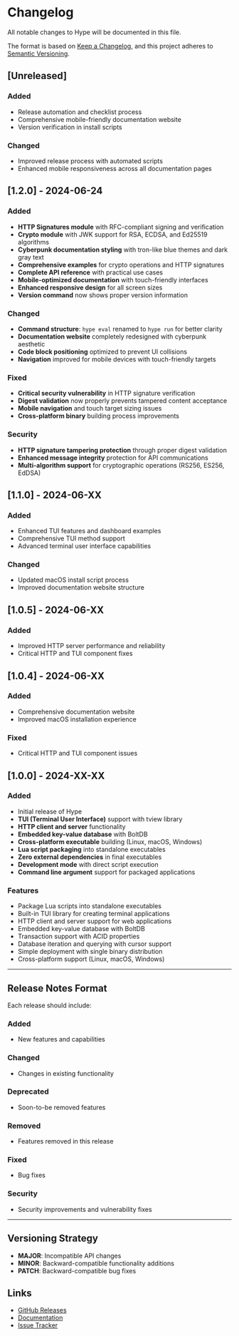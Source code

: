 # Changelog

All notable changes to Hype will be documented in this file.

The format is based on [Keep a Changelog](https://keepachangelog.com/en/1.0.0/),
and this project adheres to [Semantic Versioning](https://semver.org/spec/v2.0.0.html).

## [Unreleased]

### Added
- Release automation and checklist process
- Comprehensive mobile-friendly documentation website
- Version verification in install scripts

### Changed
- Improved release process with automated scripts
- Enhanced mobile responsiveness across all documentation pages

## [1.2.0] - 2024-06-24

### Added
- **HTTP Signatures module** with RFC-compliant signing and verification
- **Crypto module** with JWK support for RSA, ECDSA, and Ed25519 algorithms
- **Cyberpunk documentation styling** with tron-like blue themes and dark gray text
- **Comprehensive examples** for crypto operations and HTTP signatures
- **Complete API reference** with practical use cases
- **Mobile-optimized documentation** with touch-friendly interfaces
- **Enhanced responsive design** for all screen sizes
- **Version command** now shows proper version information

### Changed
- **Command structure**: `hype eval` renamed to `hype run` for better clarity
- **Documentation website** completely redesigned with cyberpunk aesthetic
- **Code block positioning** optimized to prevent UI collisions
- **Navigation** improved for mobile devices with touch-friendly targets

### Fixed
- **Critical security vulnerability** in HTTP signature verification
- **Digest validation** now properly prevents tampered content acceptance
- **Mobile navigation** and touch target sizing issues
- **Cross-platform binary** building process improvements

### Security
- **HTTP signature tampering protection** through proper digest validation
- **Enhanced message integrity** protection for API communications
- **Multi-algorithm support** for cryptographic operations (RS256, ES256, EdDSA)

## [1.1.0] - 2024-06-XX

### Added
- Enhanced TUI features and dashboard examples
- Comprehensive TUI method support
- Advanced terminal user interface capabilities

### Changed
- Updated macOS install script process
- Improved documentation website structure

## [1.0.5] - 2024-06-XX

### Added
- Improved HTTP server performance and reliability
- Critical HTTP and TUI component fixes

## [1.0.4] - 2024-06-XX

### Added
- Comprehensive documentation website
- Improved macOS installation experience

### Fixed
- Critical HTTP and TUI component issues

## [1.0.0] - 2024-XX-XX

### Added
- Initial release of Hype
- **TUI (Terminal User Interface)** support with tview library
- **HTTP client and server** functionality
- **Embedded key-value database** with BoltDB
- **Cross-platform executable** building (Linux, macOS, Windows)
- **Lua script packaging** into standalone executables
- **Zero external dependencies** in final executables
- **Development mode** with direct script execution
- **Command line argument** support for packaged applications

### Features
- Package Lua scripts into standalone executables
- Built-in TUI library for creating terminal applications
- HTTP client and server support for web applications
- Embedded key-value database with BoltDB
- Transaction support with ACID properties
- Database iteration and querying with cursor support
- Simple deployment with single binary distribution
- Cross-platform support (Linux, macOS, Windows)

---

## Release Notes Format

Each release should include:

### Added
- New features and capabilities

### Changed
- Changes in existing functionality

### Deprecated
- Soon-to-be removed features

### Removed
- Features removed in this release

### Fixed
- Bug fixes

### Security
- Security improvements and vulnerability fixes

---

## Versioning Strategy

- **MAJOR**: Incompatible API changes
- **MINOR**: Backward-compatible functionality additions
- **PATCH**: Backward-compatible bug fixes

## Links

- [GitHub Releases](https://github.com/twilson63/hype/releases)
- [Documentation](https://twilson63.github.io/hype/)
- [Issue Tracker](https://github.com/twilson63/hype/issues)